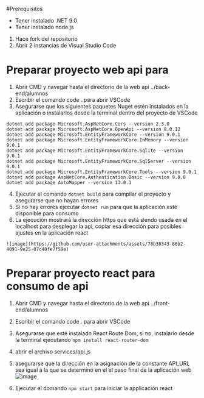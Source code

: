#Prerequisitos
- Tener instalado .NET 9.0
- Tener instalado node.js


1. Hace fork del repositorio
2. Abrir 2 instancias de Visual Studio Code

# Preparar proyecto web api para
1. Abrir CMD y navegar hasta el directorio de la web api ../back-end/alumnos
2. Escribir el comando code . para abrir VSCode
3. Asegurarse que los siguientes paquetes Nuget estén instalados en la aplicación o instalarlos desde la terminal dentro del proyecto de VSCode
```
dotnet add package Microsoft.AspNetCore.Cors --version 2.3.0
dotnet add package Microsoft.AspNetCore.OpenApi --version 8.0.12
dotnet add package Microsoft.EntityFrameworkCore --version 9.0.1
dotnet add package Microsoft.EntityFrameworkCore.InMemory --version 9.0.1
dotnet add package Microsoft.EntityFrameworkCore.Sqlite --version 9.0.1
dotnet add package Microsoft.EntityFrameworkCore.SqlServer --version 9.0.1
dotnet add package Microsoft.EntityFrameworkCore.Tools --version 9.0.1
dotnet add package AspNetCore.Authentication.Basic --version 9.0.0
dotnet add package AutoMapper --version 13.0.1
```
4. Ejecutar el comando `dotnet build` para compilar el proyecto y asegurarse que no hayan errores
5. Si no hay errores ejecutar `dotnet run` para que la aplicación esté disponible para consumo
6. La ejecución mostrará la dirección https que está siendo usada en el localhost para desplegar la api, copiar esa dirección para posibles ajustes en la aplicación react
```
![image](https://github.com/user-attachments/assets/78b30343-86b2-4091-9e25-07c40fe7f59a)

```


# Preparar proyecto react para consumo de api
1. Abrir CMD y navegar hasta el directorio de la web api ../front-end/alumnos
2. Escribir el comando code . para abrir VSCode
3. Asegurarse que esté instalado React Route Dom, si no, instalarlo desde la terminal ejecutando `npm install react-router-dom`
4. abrir el archivo services/api.js
5. asegurarse que la dirección en la asignación de la constante  API_URL sea igual a la que se determinó en el el paso final de la aplicación web
![image](https://github.com/user-attachments/assets/ecd27fba-ce61-46ea-9755-77edcb1d72d1)

7. Ejecutar el domando `npm start` para iniciar la applicación react


